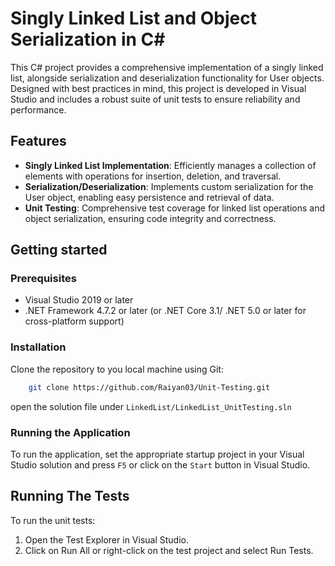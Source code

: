 # Singly Linked List and Object Serialization in C#

This C# project provides a comprehensive implementation of a singly linked list, alongside serialization and deserialization functionality for User objects. Designed with best practices in mind, this project is developed in Visual Studio and includes a robust suite of unit tests to ensure reliability and performance.

## Features

- **Singly Linked List Implementation**: Efficiently manages a collection of elements with operations for insertion, deletion, and traversal.
- **Serialization/Deserialization**: Implements custom serialization for the User object, enabling easy persistence and retrieval of data.
- **Unit Testing**: Comprehensive test coverage for linked list operations and object serialization, ensuring code integrity and correctness.

## Getting started

### Prerequisites
- Visual Studio 2019 or later
- .NET Framework 4.7.2 or later (or .NET Core 3.1/ .NET 5.0 or later for cross-platform support)

### Installation

Clone the repository to you local machine using Git:
```Bash
    git clone https://github.com/Raiyan03/Unit-Testing.git
```
open the solution file under `LinkedList/LinkedList_UnitTesting.sln`

### Running the Application

To run the application, set the appropriate startup project in your Visual Studio solution and press `F5` or click on the `Start` button in Visual Studio.

## Running The Tests

To run the unit tests:

1. Open the Test Explorer in Visual Studio.
2. Click on Run All or right-click on the test project and select Run Tests.